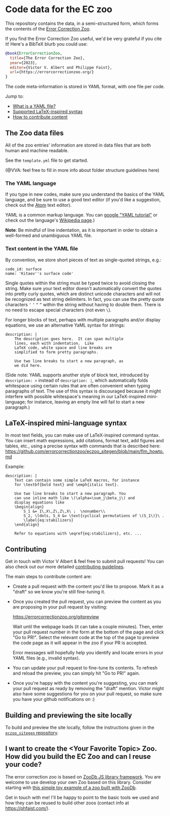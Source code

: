 # Code data for the EC zoo

This repository contains the data, in a semi-structured form, which forms the
contents of the [Error Correction Zoo](https://errorcorrectionzoo.org/).

If you find the Error Correction Zoo useful, we'd be very grateful if you cite
it!  Here's a BibTeX blurb you could use:

```bibtex
@book{ErrorCorrectionZoo,
  title={The Error Correction Zoo},
  year={2023},
  editor={Victor V. Albert and Philippe Faist},
  url={https://errorcorrectionzoo.org/}
}
```

The code meta-information is stored in YAML format, with one file per code.

Jump to:
* [What is a YAML file?](#the-zoo-data-files)
* [Supported LaTeX-inspired syntax](#latex-inspired-mini-language-syntax)
* [How to contribute content](#contributing)

## The Zoo data files

All of the zoo entries' information are stored in data files that are both
human and machine readable.

See the `template.yml` file to get started.

(@VVA: feel free to fill in more info about folder structure guidelines here)

### The YAML language

If you type in new codes, make sure you understand the basics of the
YAML language, and be sure to use a good text editor (if you'd like
a suggestion, check out the [Atom](https://atom.io/) text editor).

YAML is a common markup language.  You can [google
"YAML tutorial"](https://google.com/search?q=YAML+tutorial) or check out
the language's [Wikipedia
page](https://en.wikipedia.org/wiki/YAML).)

**Note**: Be mindful of line indentation, as it is important in order
to obtain a well-formed and unambiguous YAML file.

### Text content in the YAML file

By convention, we store short pieces of text as single-quoted strings, e.g.:

    code_id: surface
    name: 'Kitaev''s surface code'

Single quotes within the string must be typed twice to avoid closing
the string.  Make sure your text editor doesn't automatically convert
the quotes into pretty curly quotes, which are distinct unicode
characters and will not be recognized as text string delimiters.  In
fact, you can use the pretty quote characters ``‘`` ``’`` ``“`` ``”``
within the string without having to double them.  There is no need to
escape special characters (not even ``\``).

For longer blocks of text, perhaps with multiple paragraphs and/or
display equations, we use an alternative YaML syntax for strings:

    description: |
        The description goes here.  It can span multiple
        lines, each with indentation.  Like
        LaTeX code, white space and line breaks are
        simplified to form pretty paragraphs.

        Use two line breaks to start a new paragraph, as
        we did here.

(Side note: YAML supports another style of block text, introduced
by `description: >` instead of `description: |`, which automatically
folds whitespace using certain rules that are often convenient when
typing paragraphs of text.  The use of this syntax is discouraged
because it might interfere with possible whitespace's meaning in our
LaTeX-inspired mini-language; for instance, leaving an empty line
will fail to start a new paragraph.)

## LaTeX-inspired mini-language syntax

In most text fields, you can make use of LaTeX-inspired
command syntax.  You can insert math expressions, add citations,
format text, add figures and tables, etc., using a precise
syntax with commands that is described here:
https://github.com/errorcorrectionzoo/eczoo_sitegen/blob/main/flm_howto.md

Example:

    description: |
        Text can contain some simple LaTeX macros, for instance
        for \textbf{bold text} and \emph{italic text}.

        Use two line breaks to start a new paragraph. You
        can use inline math like \(\alpha=\sum_j\beta_j\) and
        display equations like
        \begin{align}
            S_1 &= I\,X\,Z\,Z\,X\ ;  \nonumber\\
            S_2, \ldots, S_4 &= \text{cyclical permutations of \(S_1\)}\ .
            \label{eq:stabilizers}
        \end{align}

        Refer to equations with \eqref{eq:stabilizers}, etc. ...


## Contributing

Get in touch with Victor V Albert & feel free to submit pull requests!  You
can also check out our more detailed
[contributing guidelines](https://github.com/errorcorrectionzoo/eczoo_data/blob/main/CONTRIBUTING.md).

The main steps to contribute content are:

- Create a pull request with the content you'd like to propose.  Mark it as
  a "draft" so we know you're still fine-tuning it.

- Once you created the pull request, you can preview the content as you are
  proposing in your pull request by visiting:

  https://errorcorrectionzoo.org/gitpreview

  Wait until the webpage loads (it can take a couple minutes).  Then, enter
  your pull request number in the form at the bottom of the page and click
  "Go to PR!".  Select the relevant code at the top of the page to preview
  the code page as it will appear in the zoo if your PR is accepted.

  Error messages will hopefully help you identify and locate errors in
  your YAML files (e.g., invalid syntax).

- You can update your pull request to fine-tune its contents.  To refresh
  and reload the preview, you can simply hit "Go to PR!" again.

- Once you're happy with the content you're suggesting, you can mark your
  pull request as ready by removing the "draft" mention.  Victor might
  also have some suggestions for you on your pull request, so make sure
  you have your github notifications on :)


## Building and previewing the site locally

To build and preview the site locally, follow the instructions given
in the [`eczoo_sitegen`
repository](https://github.com/errorcorrectionzoo/eczoo_sitegen).


## I want to create the &lt;Your Favorite Topic&gt; Zoo. How did you build the EC Zoo and can I reuse your code?

The error correction zoo is based on [ZooDb JS library framework](https://github.com/phfaist/zoodb).  You
are welcome to use develop your own Zoo based on this library.  Consider starting with [this simple toy
example of a zoo built with ZooDb](https://github.com/phfaist/zoodb-example).

Get in touch with me! I'll be happy to point to the basic tools we used and how they
can be reused to build other zoos (contact info at https://phfaist.com/).
